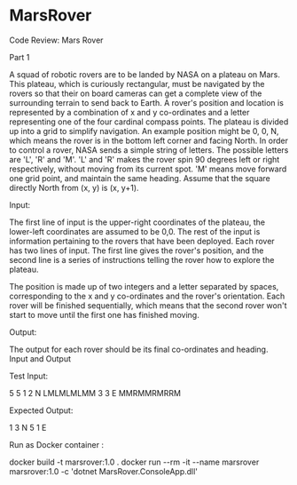 # MarsRover

Code Review: Mars Rover

Part 1

A squad of robotic rovers are to be landed by NASA on a plateau on Mars. This plateau, which is
curiously rectangular, must be navigated by the rovers so that their on board cameras can get a
complete view of the surrounding terrain to send back to Earth.
A rover's position and location is represented by a combination of x and y co-ordinates and a letter
representing one of the four cardinal compass points. The plateau is divided up into a grid to
simplify navigation. An example position might be 0, 0, N, which means the rover is in the bottom
left corner and facing North.
In order to control a rover, NASA sends a simple string of letters. The possible letters are 'L', 'R' and
'M'. 'L' and 'R' makes the rover spin 90 degrees left or right respectively, without moving from its
current spot. 'M' means move forward one grid point, and maintain the same heading.
Assume that the square directly North from (x, y) is (x, y+1).

Input:

The first line of input is the upper-right coordinates of the plateau, the lower-left coordinates are
assumed to be 0,0.
The rest of the input is information pertaining to the rovers that have been deployed. Each rover
has two lines of input. The first line gives the rover's position, and the second line is a series of
instructions telling the rover how to explore the plateau.

The position is made up of two integers and a letter separated by spaces, corresponding to the x
and y co-ordinates and the rover's orientation.
Each rover will be finished sequentially, which means that the second rover won't start to move
until the first one has finished moving.

Output:

The output for each rover should be its final co-ordinates and heading.
Input and Output

Test Input:

5 5
1 2 N
LMLMLMLMM
3 3 E
MMRMMRMRRM

Expected Output:

1 3 N
5 1 E


Run as Docker container :

docker build -t marsrover:1.0 .
docker run --rm -it --name marsrover marsrover:1.0 -c 'dotnet MarsRover.ConsoleApp.dll'

